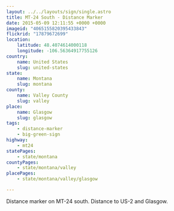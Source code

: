 ```yaml
---
layout: ../../layouts/sign/single.astro
title: MT-24 South - Distance Marker
date: 2015-05-09 12:11:55 +0000 +0000
imageid: "4065155820395433843"
flickrid: "17879672699"
location:
    latitude: 48.4074614000118
    longitude: -106.56364917755126
country:
    name: United States
    slug: united-states
state:
    name: Montana
    slug: montana
county:
    name: Valley County
    slug: valley
place:
    name: Glasgow
    slug: glasgow
tags:
    - distance-marker
    - big-green-sign
highway:
    - mt24
statePages:
    - state/montana
countyPages:
    - state/montana/valley
placePages:
    - state/montana/valley/glasgow

---
```

Distance marker on MT-24 south.  Distance to US-2 and Glasgow.